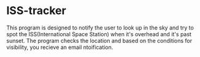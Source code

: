 # ISS-tracker
This program is designed to notify the user to look up in the sky and try to spot the ISS(International Space Station) when it's overhead and it's past sunset.
The program checks the location and based on the conditions for visibility, you recieve an email ntoification.
